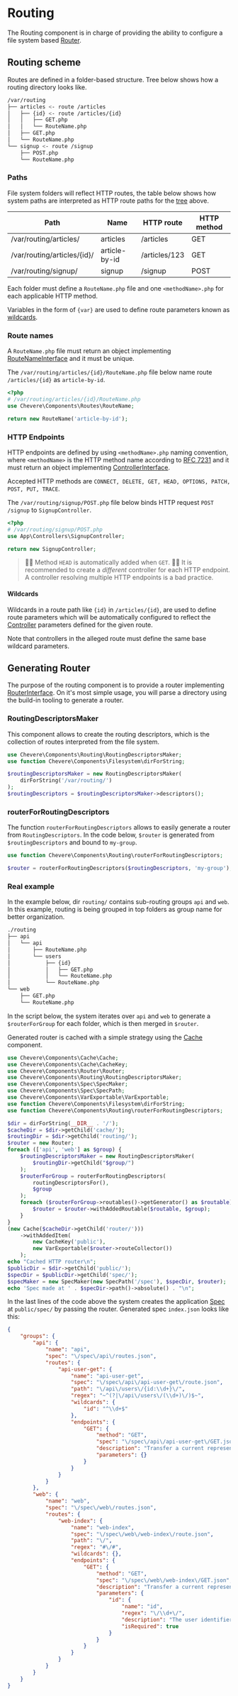 # Routing

The Routing component is in charge of providing the ability to configure a file system based [Router](Router.md).

## Routing scheme

Routes are defined in a folder-based structure. Tree below shows how a routing directory looks like.

```sh
/var/routing
├── articles <- route /articles
│   ├── {id} <- route /articles/{id}
│   │   ├── GET.php
│   │   └── RouteName.php
│   ├── GET.php
│   └── RouteName.php
└── signup <- route /signup
    ├── POST.php
    └── RouteName.php
```

### Paths

File system folders will reflect HTTP routes, the table below shows how system paths are interpreted as HTTP route paths for the [tree](#routing-scheme) above.

| Path                       | Name          | HTTP route    | HTTP method |
| -------------------------- | ------------- | ------------- | ----------- |
| /var/routing/articles/      | articles      | /articles     | GET         |
| /var/routing/articles/{id}/ | article-by-id | /articles/123 | GET         |
| /var/routing/signup/        | signup        | /signup       | POST        |

Each folder must define a `RouteName.php` file and one `<methodName>.php` for each applicable HTTP method.

Variables in the form of `{var}` are used to define route parameters known as [wildcards](#wildcards).

### Route names

A `RouteName.php` file must return an object implementing [RouteNameInterface](../reference/Chevere/Interfaces/Route/RouteNameInterface.md) and it must be unique.

The `/var/routing/articles/{id}/RouteName.php` file below name route `/articles/{id}` as `article-by-id`.

```php
<?php
# /var/routing/articles/{id}/RouteName.php
use Chevere\Components\Routes\RouteName;

return new RouteName('article-by-id');
```

### HTTP Endpoints

HTTP endpoints are defined by using `<methodName>.php` naming convention, where `<methodName>` is the HTTP method name according to [RFC 7231](https://tools.ietf.org/html/rfc7231) and it must return an object implementing [ControllerInterface](../reference/Chevere/Interfaces/Controller/ControllerInterface.md).

Accepted HTTP methods are `CONNECT, DELETE, GET, HEAD, OPTIONS, PATCH, POST, PUT, TRACE`.

The `/var/routing/signup/POST.php` file below binds HTTP request `POST /signup` to `SignupController`.

```php
<?php
# /var/routing/signup/POST.php
use App\Controllers\SignupController;

return new SignupController;
```

> 🧙🏾 Method `HEAD` is automatically added when `GET`.
> 👍🏾 It is recommended to create a _different_ controller for each HTTP endpoint. A controller resolving multiple HTTP endpoints is a bad practice.

#### Wildcards

Wildcards in a route path like `{id}` in `/articles/{id}`, are used to define route parameters which will be automatically configured to reflect the [Controller](Controller.md) parameters defined for the given route.

Note that controllers in the alleged route must define the same base wildcard parameters.

## Generating Router

The purpose of the routing component is to provide a router implementing [RouterInterface](../reference/Chevere/Interfaces/Router/RouterInterface.md). On it's most simple usage, you will parse a directory using the build-in tooling to generate a router.

### RoutingDescriptorsMaker

This component allows to create the routing descriptors, which is the collection of routes interpreted from the file system.

```php
use Chevere\Components\Routing\RoutingDescriptorsMaker;
use function Chevere\Components\Filesystem\dirForString;

$routingDescriptorsMaker = new RoutingDescriptorsMaker(
    dirForString('/var/routing/')
);
$routingDescriptors = $routingDescriptorsMaker->descriptors();
```

### routerForRoutingDescriptors

The function `routerForRoutingDescriptors` allows to easily generate a router from `RoutingDescriptors`. In the code below, `$router` is generated from `$routingDescriptors` and bound to `my-group`.

```php
use function Chevere\Components\Routing\routerForRoutingDescriptors;

$router = routerForRoutingDescriptors($routingDescriptors, 'my-group');
```

### Real example

In the example below, dir `routing/` contains sub-routing groups `api` and `web`. In this example, routing is being grouped in top folders as group name for better organization.

```sh
./routing
├── api
│   └── api
│       ├── RouteName.php
│       └── users
│           ├── {id}
│           │   ├── GET.php
│           │   └── RouteName.php
│           └── RouteName.php
└── web
    ├── GET.php
    └── RouteName.php
```

In the script below, the system iterates over `api` and `web` to generate a `$routerForGroup` for each folder, which is then merged in `$router`.

Generated router is cached with a simple strategy using the [Cache](Cache.md) component.

```php
use Chevere\Components\Cache\Cache;
use Chevere\Components\Cache\CacheKey;
use Chevere\Components\Router\Router;
use Chevere\Components\Routing\RoutingDescriptorsMaker;
use Chevere\Components\Spec\SpecMaker;
use Chevere\Components\Spec\SpecPath;
use Chevere\Components\VarExportable\VarExportable;
use function Chevere\Components\Filesystem\dirForString;
use function Chevere\Components\Routing\routerForRoutingDescriptors;

$dir = dirForString(__DIR__ . '/');
$cacheDir = $dir->getChild('cache/');
$routingDir = $dir->getChild('routing/');
$router = new Router;
foreach (['api', 'web'] as $group) {
    $routingDescriptorsMaker = new RoutingDescriptorsMaker(
        $routingDir->getChild("$group/")
    );
    $routerForGroup = routerForRoutingDescriptors(
        routingDescriptorsFor(),
        $group
    );
    foreach ($routerForGroup->routables()->getGenerator() as $routable) {
        $router = $router->withAddedRoutable($routable, $group);
    }
}
(new Cache($cacheDir->getChild('router/')))
    ->withAddedItem(
        new CacheKey('public'),
        new VarExportable($router->routeCollector())
    );
echo "Cached HTTP router\n";
$publicDir = $dir->getChild('public/');
$specDir = $publicDir->getChild('spec/');
$specMaker = new SpecMaker(new SpecPath('/spec'), $specDir, $router);
echo 'Spec made at ' . $specDir->path()->absolute() . "\n";

```

In the last lines of the code above the system creates the application [Spec](Spec.md) at `public/spec/` by passing the router. Generated spec `index.json` looks like this:

```json
{
    "groups": {
        "api": {
            "name": "api",
            "spec": "\/spec\/api\/routes.json",
            "routes": {
                "api-user-get": {
                    "name": "api-user-get",
                    "spec": "\/spec\/api\/api-user-get\/route.json",
                    "path": "\/api\/users\/{id:\\d+}\/",
                    "regex": "~^(?|\/api\/users\/(\\d+)\/)$~",
                    "wildcards": {
                        "id": "^\\d+$"
                    },
                    "endpoints": {
                        "GET": {
                            "method": "GET",
                            "spec": "\/spec\/api\/api-user-get\/GET.json",
                            "description": "Transfer a current representation of the target resource",
                            "parameters": {}
                        }
                    }
                }
            }
        },
        "web": {
            "name": "web",
            "spec": "\/spec\/web\/routes.json",
            "routes": {
                "web-index": {
                    "name": "web-index",
                    "spec": "\/spec\/web\/web-index\/route.json",
                    "path": "\/",
                    "regex": "#\/#",
                    "wildcards": {},
                    "endpoints": {
                        "GET": {
                            "method": "GET",
                            "spec": "\/spec\/web\/web-index\/GET.json",
                            "description": "Transfer a current representation of the target resource",
                            "parameters": {
                                "id": {
                                    "name": "id",
                                    "regex": "\/\\d+\/",
                                    "description": "The user identifier.",
                                    "isRequired": true
                                }
                            }
                        }
                    }
                }
            }
        }
    }
}
```
